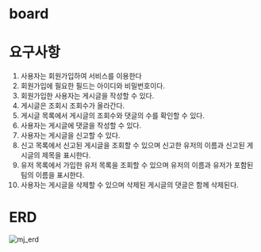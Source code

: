# board

<h1>요구사항</h1>

1.	사용자는 회원가입하여 서비스를 이용한다
2.	회원가입에 필요한 필드는 아이디와 비밀번호이다.
3.	회원가입한 사용자는 게시글을 작성할 수 있다.
4.	게시글은 조회시 조회수가 올라간다.
5.	게시글 목록에서 게시글의 조회수와 댓글의 수를 확인할 수 있다.
6.	사용자는 게시글에 댓글을 작성할 수 있다.
7.	사용자는 게시글을 신고할 수 있다.
8.	신고 목록에서 신고된 게시글을 조회할 수 있으며 신고한 유저의 이름과 신고된 게시글의 제목을 표시한다.
9.	유저 목록에서 가입한 유저 목록을 조회할 수 있으며 유저의 이름과 유저가 포함된 팀의 이름을 표시한다.
10.	사용자는 게시글을 삭제할 수 있으며 삭제된 게시글의 댓글은 함께 삭제된다.

<h1>ERD</h1>

![mj_erd](https://user-images.githubusercontent.com/81704910/189171151-aa969be4-f040-45a4-b9f7-9bab57c2e18a.png)


